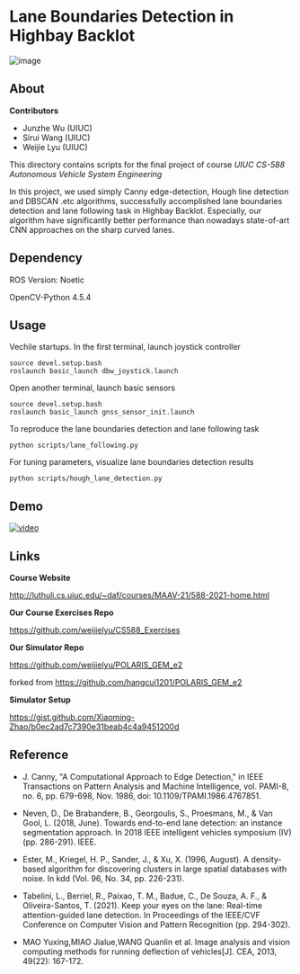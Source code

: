 # Lane Boundaries Detection in Highbay Backlot

![image](https://github.com/weijielyu/CS588_Final_Project/blob/main/img/detection.png)

## About

**Contributors**

* Junzhe Wu (UIUC)
* Sirui Wang (UIUC)
* Weijie Lyu (UIUC)

This directory contains scripts for the final project of course *UIUC CS-588 Autonomous Vehicle System Engineering*

In this project, we used simply Canny edge-detection, Hough line detection and DBSCAN .etc algorithms, successfully accomplished lane boundaries detection and lane following task in Highbay Backlot. Especially, our algorithm have significantly better performance than nowadays state-of-art CNN approaches on the sharp curved lanes.

## Dependency

ROS Version: Noetic

OpenCV-Python 4.5.4

## Usage

Vechile startups. In the first terminal, launch joystick controller
```
source devel.setup.bash
roslaunch basic_launch dbw_joystick.launch
```
Open another terminal, launch basic sensors
```
source devel.setup.bash
roslaunch basic_launch gnss_sensor_init.launch
```
To reproduce the lane boundaries detection and lane following task
```
python scripts/lane_following.py
```
For tuning parameters, visualize lane boundaries detection results
```
python scripts/hough_lane_detection.py
```

## Demo

[![video](https://img.youtube.com/vi/BWISdRYjxJE/0.jpg)](https://www.youtube.com/watch?v=BWISdRYjxJE)


## Links
**Course Website**

http://luthuli.cs.uiuc.edu/~daf/courses/MAAV-21/588-2021-home.html

**Our Course Exercises Repo**

https://github.com/weijielyu/CS588_Exercises

**Our Simulator Repo**

https://github.com/weijielyu/POLARIS_GEM_e2

forked from https://github.com/hangcui1201/POLARIS_GEM_e2

**Simulator Setup**

https://gist.github.com/Xiaoming-Zhao/b0ec2ad7c7390e31beab4c4a9451200d

## Reference

* J. Canny, "A Computational Approach to Edge Detection," in IEEE Transactions on Pattern Analysis and Machine Intelligence, vol. PAMI-8, no. 6, pp. 679-698, Nov. 1986, doi: 10.1109/TPAMI.1986.4767851.

* Neven, D., De Brabandere, B., Georgoulis, S., Proesmans, M., & Van Gool, L. (2018, June). Towards end-to-end lane detection: an instance segmentation approach. In 2018 IEEE intelligent vehicles symposium (IV) (pp. 286-291). IEEE.

* Ester, M., Kriegel, H. P., Sander, J., & Xu, X. (1996, August). A density-based algorithm for discovering clusters in large spatial databases with noise. In kdd (Vol. 96, No. 34, pp. 226-231).

* Tabelini, L., Berriel, R., Paixao, T. M., Badue, C., De Souza, A. F., & Oliveira-Santos, T. (2021). Keep your eyes on the lane: Real-time attention-guided lane detection. In Proceedings of the IEEE/CVF Conference on Computer Vision and Pattern Recognition (pp. 294-302).

* MAO Yuxing,MIAO Jialue,WANG Quanlin et al. Image analysis and vision computing methods for running deflection of vehicles[J]. CEA, 2013, 49(22): 167-172.

